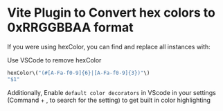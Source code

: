 # Vite Plugin to Convert hex colors to 0xRRGGBBAA format

If you were using hexColor, you can find and replace all instances with:

Use VSCode to remove hexColor
```js
hexColor\("(#[A-Fa-f0-9]{6}|[A-Fa-f0-9]{3})"\)
"$1"
```

Additionally, Enable `default color decorators` in VScode in your settings (Command + , to search for the setting) to get built in color highlighting
